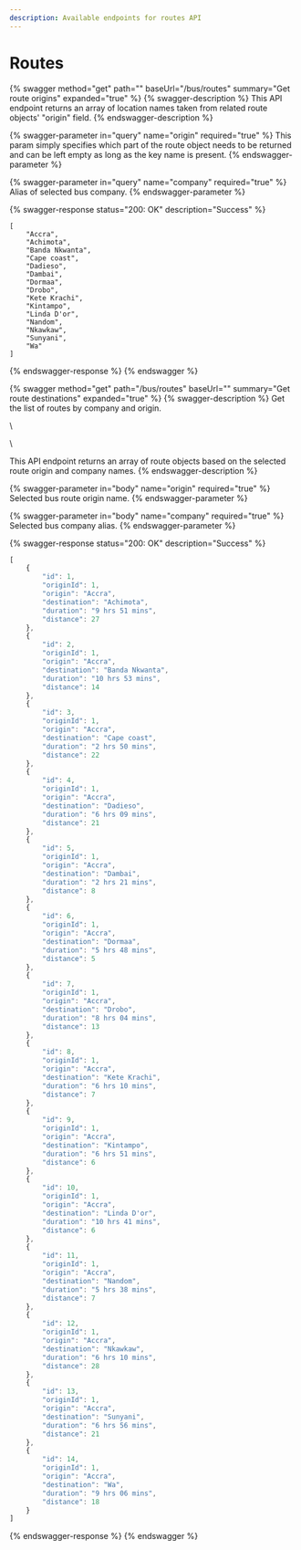 ```yaml
---
description: Available endpoints for routes API
---
```


# Routes

{% swagger method="get" path="" baseUrl="/bus/routes" summary="Get route origins" expanded="true" %}
{% swagger-description %}
This API endpoint returns an array of location names taken from related route objects' "origin" field.
{% endswagger-description %}

{% swagger-parameter in="query" name="origin" required="true" %}
This param simply specifies which part of the route object needs to be returned and can be left empty as long as the key name is present.
{% endswagger-parameter %}

{% swagger-parameter in="query" name="company" required="true" %}
Alias of selected bus company.
{% endswagger-parameter %}

{% swagger-response status="200: OK" description="Success" %}
```
[
    "Accra",
    "Achimota",
    "Banda Nkwanta",
    "Cape coast",
    "Dadieso",
    "Dambai",
    "Dormaa",
    "Drobo",
    "Kete Krachi",
    "Kintampo",
    "Linda D'or",
    "Nandom",
    "Nkawkaw",
    "Sunyani",
    "Wa"
]
```
{% endswagger-response %}
{% endswagger %}

{% swagger method="get" path="/bus/routes" baseUrl="" summary="Get route destinations" expanded="true" %}
{% swagger-description %}
Get the list of routes by company and origin.

\




\


This API endpoint returns an array of route objects based on the selected route origin and company names.
{% endswagger-description %}

{% swagger-parameter in="body" name="origin" required="true" %}
Selected bus route origin name.
{% endswagger-parameter %}

{% swagger-parameter in="body" name="company" required="true" %}
Selected bus company alias.
{% endswagger-parameter %}

{% swagger-response status="200: OK" description="Success" %}
```javascript
[
    {
        "id": 1,
        "originId": 1,
        "origin": "Accra",
        "destination": "Achimota",
        "duration": "9 hrs 51 mins",
        "distance": 27
    },
    {
        "id": 2,
        "originId": 1,
        "origin": "Accra",
        "destination": "Banda Nkwanta",
        "duration": "10 hrs 53 mins",
        "distance": 14
    },
    {
        "id": 3,
        "originId": 1,
        "origin": "Accra",
        "destination": "Cape coast",
        "duration": "2 hrs 50 mins",
        "distance": 22
    },
    {
        "id": 4,
        "originId": 1,
        "origin": "Accra",
        "destination": "Dadieso",
        "duration": "6 hrs 09 mins",
        "distance": 21
    },
    {
        "id": 5,
        "originId": 1,
        "origin": "Accra",
        "destination": "Dambai",
        "duration": "2 hrs 21 mins",
        "distance": 8
    },
    {
        "id": 6,
        "originId": 1,
        "origin": "Accra",
        "destination": "Dormaa",
        "duration": "5 hrs 48 mins",
        "distance": 5
    },
    {
        "id": 7,
        "originId": 1,
        "origin": "Accra",
        "destination": "Drobo",
        "duration": "8 hrs 04 mins",
        "distance": 13
    },
    {
        "id": 8,
        "originId": 1,
        "origin": "Accra",
        "destination": "Kete Krachi",
        "duration": "6 hrs 10 mins",
        "distance": 7
    },
    {
        "id": 9,
        "originId": 1,
        "origin": "Accra",
        "destination": "Kintampo",
        "duration": "6 hrs 51 mins",
        "distance": 6
    },
    {
        "id": 10,
        "originId": 1,
        "origin": "Accra",
        "destination": "Linda D'or",
        "duration": "10 hrs 41 mins",
        "distance": 6
    },
    {
        "id": 11,
        "originId": 1,
        "origin": "Accra",
        "destination": "Nandom",
        "duration": "5 hrs 38 mins",
        "distance": 7
    },
    {
        "id": 12,
        "originId": 1,
        "origin": "Accra",
        "destination": "Nkawkaw",
        "duration": "6 hrs 10 mins",
        "distance": 28
    },
    {
        "id": 13,
        "originId": 1,
        "origin": "Accra",
        "destination": "Sunyani",
        "duration": "6 hrs 56 mins",
        "distance": 21
    },
    {
        "id": 14,
        "originId": 1,
        "origin": "Accra",
        "destination": "Wa",
        "duration": "9 hrs 06 mins",
        "distance": 18
    }
]
```
{% endswagger-response %}
{% endswagger %}

